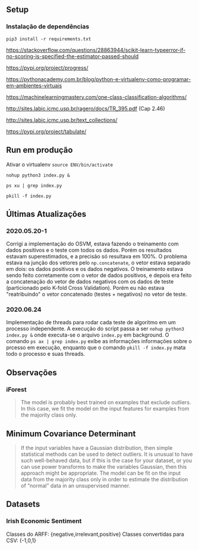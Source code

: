 ## Setup

### Instalação de dependências

```
pip3 install -r requirements.txt
```

https://stackoverflow.com/questions/28863944/scikit-learn-typeerror-if-no-scoring-is-specified-the-estimator-passed-should

https://pypi.org/project/progress/

https://pythonacademy.com.br/blog/python-e-virtualenv-como-programar-em-ambientes-virtuais

https://machinelearningmastery.com/one-class-classification-algorithms/

http://sites.labic.icmc.usp.br/ragero/docs/TR_395.pdf (Cap 2.46)

http://sites.labic.icmc.usp.br/text_collections/

https://pypi.org/project/tabulate/

## Run em produção

Ativar o virtualenv 
`source ENV/bin/activate`

`nohup python3 index.py &`

`ps xu | grep index.py`

`pkill -f index.py`

## Últimas Atualizações

### 2020.05.20-1
Corrigi a implementação do OSVM, estava fazendo o treinamento com dados positivos e o teste com todos os dados. Porém os resultados estavam superestimados, e a precisão só resultava em 100%. O problema estava na junção dos vetores pelo `np.concatenate`, o vetor estava separado em dois: os dados positivos e os dados negativos. O treinamento estava sendo feito corretamente com o vetor de dados positivos, e depois era feito a concatenação do vetor de dados negativos com os dados de teste (particionado pelo K-fold Cross Validation). Porém eu não estava "reatribuindo" o vetor concatenado (testes + negativos) no vetor de teste.

### 2020.06.24
Implementação de threads para rodar cada teste de algoritmo em um processo independente. A execução do script passa a ser `nohup python3 index.py &` onde executa-se o arquivo `index.py` em background. O comando `ps ax | grep index.py` exibe as informações informações sobre o prcesso em execução, enquanto que o comando `pkill -f index.py` mata todo o processo e suas threads.

## Observações

### iForest

> The model is probably best trained on examples that exclude outliers. In this case, we fit the model on the input features for examples from the majority class only.

## Minimum Covariance Determinant

> If the input variables have a Gaussian distribution, then simple statistical methods can be used to detect outliers. It is unusual to have such well-behaved data, but if this is the case for your dataset, or you can use power transforms to make the variables Gaussian, then this approach might be appropriate. The model can be fit on the input data from the majority class only in order to estimate the distribution of “normal” data in an unsupervised manner.

## Datasets

### Irish Economic Sentiment

Classes do ARFF: {negative,irrelevant,positive}
Classes convertidas para CSV: {-1,0,1}